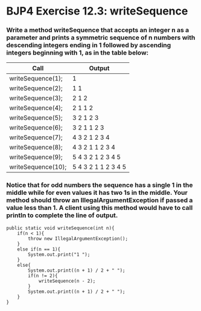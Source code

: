 # BJP4 Exercise 12.3: writeSequence

### Write a method writeSequence that accepts an integer n as a parameter and prints a symmetric sequence of n numbers with descending integers ending in 1 followed by ascending integers beginning with 1, as in the table below: 

| Call              | Output              |
| ----------------- | ------------------- |
| writeSequence(1); | 1                   |
| writeSequence(2); | 1 1                 |
| writeSequence(3); | 2 1 2               |
| writeSequence(4); | 2 1 1 2             |
| writeSequence(5); | 3 2 1 2 3           |
| writeSequence(6); | 3 2 1 1 2 3         |
| writeSequence(7); | 4 3 2 1 2 3 4       |
| writeSequence(8); | 4 3 2 1 1 2 3 4     |
| writeSequence(9); | 5 4 3 2 1 2 3 4 5   |
| writeSequence(10);| 5 4 3 2 1 1 2 3 4 5 |
### Notice that for odd numbers the sequence has a single 1 in the middle while for even values it has two 1s in the middle. Your method should throw an IllegalArgumentException if passed a value less than 1. A client using this method would have to call println to complete the line of output.

```
public static void writeSequence(int n){
    if(n < 1){
        throw new IllegalArgumentException();
    }
    else if(n == 1){
        System.out.print("1 ");
    }
    else{
        System.out.print((n + 1) / 2 + " ");
        if(n != 2){
            writeSequence(n - 2);
        }
        System.out.print((n + 1) / 2 + " ");
    }
}
```
